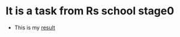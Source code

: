 # It is a task from Rs school stage0
- This is my [result](https://ich-kirich.github.io/social_media_page/)
